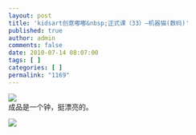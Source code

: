 ```yaml
---
layout: post
title: 'kidsart创意嘟嘟&nbsp;正式课（33）—机器猫(数码)'
published: true
author: admin
comments: false
date: 2010-07-14 08:07:00
tags: [ ]
categories: [ ]
permalink: "1169"
---
```

![][1]  
成品是一个钟，挺漂亮的。


  


![][2]

 [1]: http://xujianian.com/jx/blog/UploadFiles/2010-7/714821029.jpg
 [2]: http://xujianian.com/jx/blog/UploadFiles/2010-7/726145260.jpg